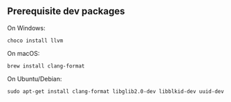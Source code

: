 ## Prerequisite dev packages

On Windows:

    choco install llvm

On macOS:

    brew install clang-format

On Ubuntu/Debian:

    sudo apt-get install clang-format libglib2.0-dev libblkid-dev uuid-dev
